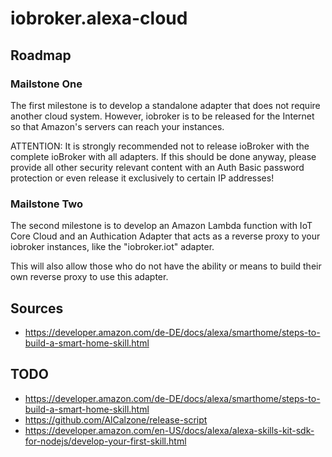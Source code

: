 # iobroker.alexa-cloud

## Roadmap
### Mailstone One
The first milestone is to develop a standalone adapter that does not
require another cloud system. However, iobroker is to be released for
the Internet so that Amazon's servers can reach your instances.

ATTENTION: It is strongly recommended not to release ioBroker with the
complete ioBroker with all adapters. If this should be done anyway,
please provide all other security relevant content with an
Auth Basic password protection or even release it exclusively to
certain IP addresses!

### Mailstone Two
The second milestone is to develop an Amazon Lambda function with
IoT Core Cloud and an Authication Adapter that acts as a reverse proxy
to your iobroker instances, like the "iobroker.iot" adapter.

This will also allow those who do not have the ability or means
to build their own reverse proxy to use this adapter.


## Sources
- https://developer.amazon.com/de-DE/docs/alexa/smarthome/steps-to-build-a-smart-home-skill.html

## TODO
- https://developer.amazon.com/de-DE/docs/alexa/smarthome/steps-to-build-a-smart-home-skill.html
- https://github.com/AlCalzone/release-script
- https://developer.amazon.com/en-US/docs/alexa/alexa-skills-kit-sdk-for-nodejs/develop-your-first-skill.html
